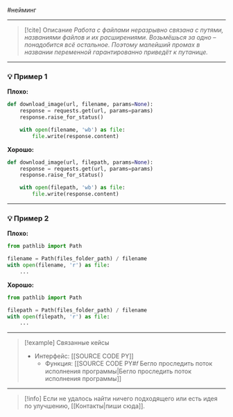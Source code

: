 #нейминг 
***

> [!cite] Описание
>_Работа с файлами неразрывно связана с путями, названиями файлов и их расширениями. Возьмёшься за одно – понадобится всё остальное. Поэтому малейший промах в названии переменной гарантированно приведёт к путанице._

***
### 💡 Пример 1


**Плохо:**
```python
def download_image(url, filename, params=None):
	response = requests.get(url, params=params)
	response.raise_for_status()

	with open(filename, 'wb') as file:
		file.write(response.content)
```

**Хорошо:**
```python
def download_image(url, filepath, params=None):
	response = requests.get(url, params=params)
	response.raise_for_status()

	with open(filepath, 'wb') as file:
		file.write(response.content)
```

***
### 💡 Пример 2


**Плохо:**
```python
from pathlib import Path

filename = Path(files_folder_path) / filename
with open(filename, 'r') as file:
	...
```

**Хорошо:**
```python
from pathlib import Path

filepath = Path(files_folder_path) / filename
with open(filepath, 'r') as file:
	...
```

***

> [!example] Связанные кейсы
>- Интерфейс: [[SOURCE CODE PY]]
>	- Функция: [[SOURCE CODE PY#𝑓 Бегло проследить поток исполнения программы|Бегло проследить поток исполнения программы]]

***

> [!info]
> Если не удалось найти ничего подходящего или есть идея по улучшению, [[Контакты|пиши сюда]].
